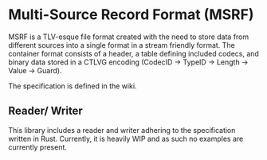 # Multi-Source Record Format (MSRF)
MSRF is a TLV-esque file format created with the need to store data from different sources into a single format in a stream friendly format.
The container format consists of a header, a table defining included codecs, and binary data stored in a CTLVG encoding (CodecID -> TypeID -> Length -> Value -> Guard).

The specification is defined in the wiki.

## Reader/ Writer
This library includes a reader and writer adhering to the specification written in Rust.
Currently, it is heavily WIP and as such no examples are currently present.
